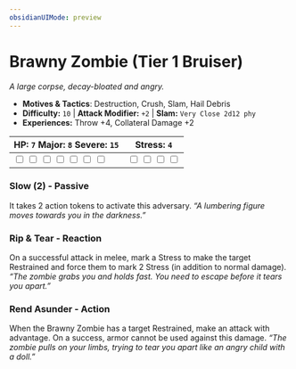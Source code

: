 ```yaml
---
obsidianUIMode: preview
---
```

# Brawny Zombie (Tier 1 Bruiser)

*A large corpse, decay-bloated and angry.*

- **Motives & Tactics**: Destruction, Crush, Slam, Hail Debris
- **Difficulty:** `10` | **Attack Modifier:** `+2` | **Slam:** `Very Close 2d12 phy`
- **Experiences:** Throw +4, Collateral Damage +2

| HP: `7` Major: `8` Severe: `15` | Stress: `4` |
|--|--|
|  <input type="checkbox" unchecked id="f2fff544"> <input type="checkbox" unchecked id="e9da2bd8"> <input type="checkbox" unchecked id="20c19a70"> <input type="checkbox" unchecked id="ad5b79ae"> <input type="checkbox" unchecked id="d1da9d00"> <input type="checkbox" unchecked id="61774fe1"> <input type="checkbox" unchecked id="c93d75b5"> |  <input type="checkbox" unchecked id="f9d5199b"> <input type="checkbox" unchecked id="a09f9aa9"> <input type="checkbox" unchecked id="98f8166b"> <input type="checkbox" unchecked id="103d0ef5"> |

### Slow (2) - Passive

It takes 2 action tokens to activate this adversary. *“A lumbering figure moves towards you in the darkness.”*

### Rip & Tear - Reaction

On a successful attack in melee, mark a Stress to make the target Restrained and force them to mark 2 Stress (in addition to normal damage). *“The zombie grabs you and holds fast. You need to escape before it tears you apart.”*

### Rend Asunder - Action

When the Brawny Zombie has a target Restrained, make an attack with advantage. On a success, armor cannot be used against this damage. *“The zombie pulls on your limbs, trying to tear you apart like an angry child with a doll.”*




